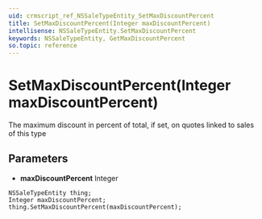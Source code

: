 ```yaml
---
uid: crmscript_ref_NSSaleTypeEntity_SetMaxDiscountPercent
title: SetMaxDiscountPercent(Integer maxDiscountPercent)
intellisense: NSSaleTypeEntity.SetMaxDiscountPercent
keywords: NSSaleTypeEntity, GetMaxDiscountPercent
so.topic: reference
---
```


# SetMaxDiscountPercent(Integer maxDiscountPercent)

The maximum discount in percent of total, if set, on quotes linked to sales of this type

## Parameters

* **maxDiscountPercent** Integer

```crmscript
NSSaleTypeEntity thing;
Integer maxDiscountPercent;
thing.SetMaxDiscountPercent(maxDiscountPercent);
```

